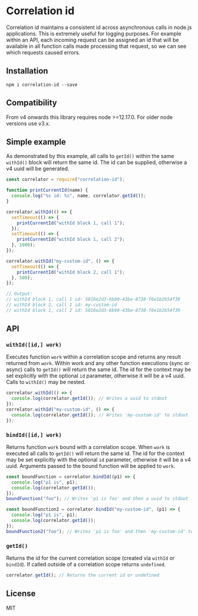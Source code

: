 # Correlation id

Correlation id maintains a consistent id across asynchronous calls in node.js applications.
This is extremely useful for logging purposes. For example within an API, each incoming request can be assigned an id that will be available in all function calls made processing that request, so we can see which requests caused errors.

## Installation

```shell
npm i correlation-id --save
```

## Compatibility

From v4 onwards this library requires node >=12.17.0. For older node versions use v3.x.

## Simple example

As demonstrated by this example, all calls to `getId()` within the same `withId()` block will return the same id. The id can be supplied, otherwise a v4 uuid will be generated.

```javascript
const correlator = require("correlation-id");

function printCurrentId(name) {
  console.log("%s id: %s", name, correlator.getId());
}

correlator.withId(() => {
  setTimeout(() => {
    printCurrentId("withId block 1, call 1");
  });
  setTimeout(() => {
    printCurrentId("withId block 1, call 2");
  }, 1000);
});

correlator.withId("my-custom-id", () => {
  setTimeout(() => {
    printCurrentId("withId block 2, call 1");
  }, 500);
});

// Output:
// withId block 1, call 1 id: 5816e2d3-6b90-43be-8738-f6e1b2654f39
// withId block 2, call 1 id: my-custom-id
// withId block 1, call 2 id: 5816e2d3-6b90-43be-8738-f6e1b2654f39
```

## API

### `withId([id,] work)`

Executes function `work` within a correlation scope and returns any result returned from `work`. Within work and any other function executions (sync or async) calls to `getId()` will return the same id. The id for the context may be set explicitly with the optional `id` parameter, otherwise it will be a v4 uuid. Calls to `withId()` may be nested.

```javascript
correlator.withId(() => {
  console.log(correlator.getId()); // Writes a uuid to stdout
});
correlator.withId("my-custom-id", () => {
  console.log(correlator.getId()); // Writes 'my-custom-id' to stdout
});
```

### `bindId([id,] work)`

Returns function `work` bound with a correlation scope. When `work` is executed all calls to `getId()` will return the same id. The id for the context may be set explicitly with the optional `id` parameter, otherwise it will be a v4 uuid. Arguments passed to the bound function will be applied to `work`.

```javascript
const boundFunction = correlator.bindId((p1) => {
  console.log("p1 is", p1);
  console.log(correlator.getId());
});
boundFunction("foo"); // Writes 'p1 is foo' and then a uuid to stdout

const boundFunction2 = correlator.bindId("my-custom-id", (p1) => {
  console.log("p1 is", p1);
  console.log(correlator.getId());
});
boundFunction2("foo"); // Writes 'p1 is foo' and then 'my-custom-id' to stdout
```

### `getId()`

Returns the id for the current correlation scope (created via `withId` or `bindId`). If called outside of a correlation scope returns `undefined`.

```javascript
correlator.getId(); // Returns the current id or undefined
```

## License

MIT
